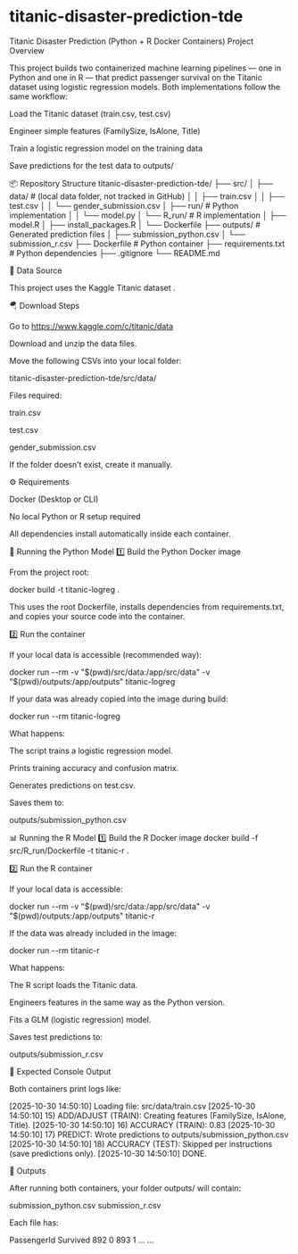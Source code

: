 # titanic-disaster-prediction-tde
Titanic Disaster Prediction (Python + R Docker Containers)
Project Overview

This project builds two containerized machine learning pipelines — one in Python and one in R — that predict passenger survival on the Titanic dataset using logistic regression models.
Both implementations follow the same workflow:

Load the Titanic dataset (train.csv, test.csv)

Engineer simple features (FamilySize, IsAlone, Title)

Train a logistic regression model on the training data

Save predictions for the test data to outputs/

📦 Repository Structure
titanic-disaster-prediction-tde/
├── src/
│   ├── data/                   # (local data folder, not tracked in GitHub)
│   │   ├── train.csv
│   │   ├── test.csv
│   │   └── gender_submission.csv
│   ├── run/                    # Python implementation
│   │   └── model.py
│   └── R_run/                  # R implementation
│       ├── model.R
│       ├── install_packages.R
│       └── Dockerfile
├── outputs/                    # Generated prediction files
│   ├── submission_python.csv
│   └── submission_r.csv
├── Dockerfile                  # Python container
├── requirements.txt            # Python dependencies
├── .gitignore
└── README.md

🧠 Data Source

This project uses the Kaggle Titanic dataset
.

🪂 Download Steps

Go to https://www.kaggle.com/c/titanic/data

Download and unzip the data files.

Move the following CSVs into your local folder:

titanic-disaster-prediction-tde/src/data/


Files required:

train.csv

test.csv

gender_submission.csv

If the folder doesn’t exist, create it manually.

⚙️ Requirements

Docker (Desktop or CLI)

No local Python or R setup required

All dependencies install automatically inside each container.

🐍 Running the Python Model
1️⃣ Build the Python Docker image

From the project root:

docker build -t titanic-logreg .


This uses the root Dockerfile, installs dependencies from requirements.txt,
and copies your source code into the container.

2️⃣ Run the container

If your local data is accessible (recommended way):

docker run --rm -v "$(pwd)/src/data:/app/src/data" -v "$(pwd)/outputs:/app/outputs" titanic-logreg


If your data was already copied into the image during build:

docker run --rm titanic-logreg


What happens:

The script trains a logistic regression model.

Prints training accuracy and confusion matrix.

Generates predictions on test.csv.

Saves them to:

outputs/submission_python.csv

📊 Running the R Model
1️⃣ Build the R Docker image
docker build -f src/R_run/Dockerfile -t titanic-r .

2️⃣ Run the R container

If your local data is accessible:

docker run --rm -v "$(pwd)/src/data:/app/src/data" -v "$(pwd)/outputs:/app/outputs" titanic-r


If the data was already included in the image:

docker run --rm titanic-r


What happens:

The R script loads the Titanic data.

Engineers features in the same way as the Python version.

Fits a GLM (logistic regression) model.

Saves test predictions to:

outputs/submission_r.csv

🧾 Expected Console Output

Both containers print logs like:

[2025-10-30 14:50:10] Loading file: src/data/train.csv
[2025-10-30 14:50:10] 15) ADD/ADJUST (TRAIN): Creating features (FamilySize, IsAlone, Title).
[2025-10-30 14:50:10] 16) ACCURACY (TRAIN): 0.83
[2025-10-30 14:50:10] 17) PREDICT: Wrote predictions to outputs/submission_python.csv
[2025-10-30 14:50:10] 18) ACCURACY (TEST): Skipped per instructions (save predictions only).
[2025-10-30 14:50:10] DONE.

🧰 Outputs

After running both containers, your folder outputs/ will contain:

submission_python.csv
submission_r.csv


Each file has:

PassengerId	Survived
892	0
893	1
…	…
